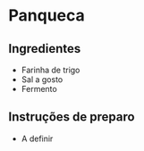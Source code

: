 # Panqueca

## Ingredientes

* Farinha de trigo
* Sal a gosto
* Fermento

## Instruções de preparo

* A definir